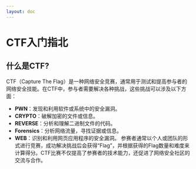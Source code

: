 ```yaml
---
layout: doc
---
```

# CTF入门指北
## 什么是CTF?
CTF（Capture The Flag）是一种网络安全竞赛，通常用于测试和提高参与者的网络安全技能。在CTF中，参与者需要解决各种挑战，这些挑战可以涉及以下方面：

- **PWN**：发现和利用软件或系统中的安全漏洞。
- **CRYPTO**：破解加密的文件或信息。
- **REVERSE**：分析和理解二进制文件的代码。
- **Forensics**：分析网络流量，寻找证据或信息。
- **WEB**：识别和利用网页应用程序的安全漏洞。
参赛者通常以个人或团队的形式进行竞赛，成功解决挑战后会获得“Flag”，并根据获得的Flag数量和难度来计算得分。CTF比赛不仅提高了参赛者的技术能力，还促进了网络安全社区的交流与合作。
